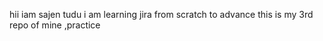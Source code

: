 hii iam sajen tudu
i am learning jira from scratch to advance
this is my 3rd repo of mine ,practice 

